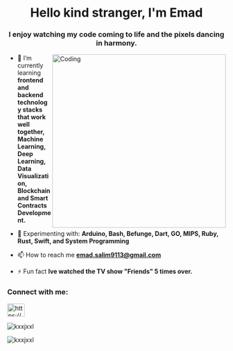 <h1 align="center">Hello kind stranger, I'm Emad</h1>
<h3 align="center">I enjoy watching my code coming to life and the pixels dancing in harmony.</h3>
<img align="right" alt="Coding" width="400" src="https://24.media.tumblr.com/03c9505cfe9473d13619cd18a98d90e5/tumblr_n3xetmlDS41qav3uso1_500.gif">

- 🌱 I’m currently learning **frontend and backend technology stacks that work well together, Machine Learning, Deep Learning, Data Visualization, Blockchain and Smart Contracts Development.**

- 💬 Experimenting with: **Arduino, Bash, Befunge, Dart, GO, MIPS, Ruby, Rust, Swift, and System Programming**

- 📫 How to reach me **emad.salim9113@gmail.com**

- ⚡ Fun fact **Ive watched the TV show "Friends" 5 times over.**

<h3 align="left">Connect with me:</h3>
<p align="left">
<a href="https://linkedin.com/in/https://www.linkedin.com/in/emad-salim-b363971b6/" target="blank"><img align="center" src="https://raw.githubusercontent.com/rahuldkjain/github-profile-readme-generator/master/src/images/icons/Social/linked-in-alt.svg" alt="https://www.linkedin.com/in/emad-salim-b363971b6/" height="30" width="40" /></a>
</p>

<p><img align="center" src="https://github-readme-stats.vercel.app/api/top-langs?username=kxxjxxl&show_icons=true&theme=tokyonight&locale=en&layout=compact" alt="kxxjxxl" /></p>

<p><img align="center" src="https://github-readme-streak-stats.herokuapp.com/?user=kxxjxxl&theme=dark" alt="kxxjxxl" /></p>
